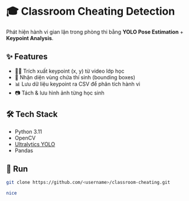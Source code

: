 # 🎓 Classroom Cheating Detection

Phát hiện hành vi gian lận trong phòng thi bằng **YOLO Pose Estimation** + **Keypoint Analysis**.

## ✨ Features
- 🧍‍♂️ Trích xuất keypoint (x, y) từ video lớp học
- 🎯 Nhận diện vùng chứa thí sinh (bounding boxes)
- 📊 Lưu dữ liệu keypoint ra CSV để phân tích hành vi
- 📷 Tách & lưu hình ảnh từng học sinh

## 🛠 Tech Stack
- Python 3.11
- OpenCV
- [Ultralytics YOLO](https://github.com/ultralytics/ultralytics)
- Pandas

## 🚀 Run 
```bash
git clone https://github.com/<username>/classroom-cheating.git

nice

